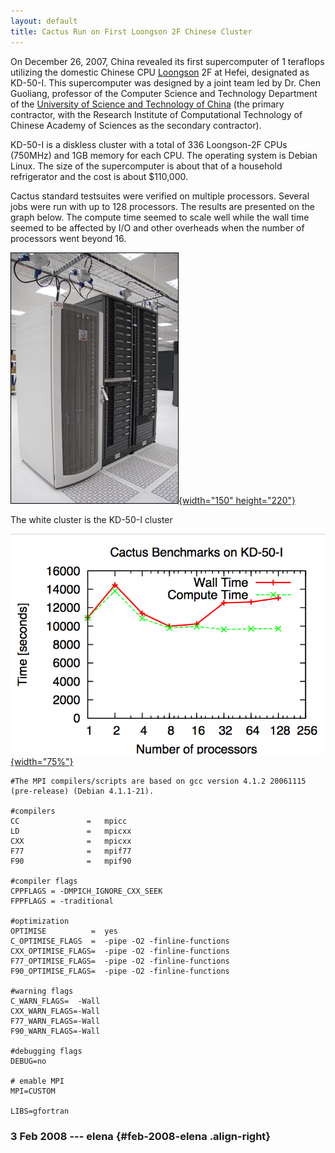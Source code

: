 ```yaml
---
layout: default
title: Cactus Run on First Loongson 2F Chinese Cluster
---
```

On December 26, 2007, China revealed its first supercomputer of 1
teraflops utilizing the domestic Chinese CPU
[Loongson](http://en.wikipedia.org/wiki/Loongson) 2F at Hefei,
designated as KD-50-I. This supercomputer was designed by a joint team
led by Dr. Chen Guoliang, professor of the Computer Science and
Technology Department of the [University of Science and Technology of
China](http://www.ustc.edu.cn/en/) (the primary contractor, with the
Research Institute of Computational Technology of Chinese Academy of
Sciences as the secondary contractor).

KD-50-I is a diskless cluster with a total of 336 Loongson-2F CPUs
(750MHz) and 1GB memory for each CPU. The operating system is Debian
Linux. The size of the supercomputer is about that of a household
refrigerator and the cost is about \$110,000.

Cactus standard testsuites were verified on multiple processors. Several
jobs were run with up to 128 processors. The results are presented on
the graph below. The compute time seemed to scale well while the wall
time seemed to be affected by I/O and other overheads when the number of
processors went beyond 16.

[![](Loongson.jpg){width="150" height="220"}](Loongson.jpg)

The white cluster is the KD-50-I cluster

[![](KD50.png){width="75%"}](KD50.png)

    #The MPI compilers/scripts are based on gcc version 4.1.2 20061115 (pre-release) (Debian 4.1.1-21).

    #compilers
    CC               =   mpicc
    LD               =   mpicxx
    CXX              =   mpicxx
    F77              =   mpif77
    F90              =   mpif90

    #compiler flags
    CPPFLAGS = -DMPICH_IGNORE_CXX_SEEK
    FPPFLAGS = -traditional

    #optimization 
    OPTIMISE          =  yes
    C_OPTIMISE_FLAGS  =  -pipe -O2 -finline-functions
    CXX_OPTIMISE_FLAGS=  -pipe -O2 -finline-functions
    F77_OPTIMISE_FLAGS=  -pipe -O2 -finline-functions
    F90_OPTIMISE_FLAGS=  -pipe -O2 -finline-functions

    #warning flags
    C_WARN_FLAGS=  -Wall
    CXX_WARN_FLAGS=-Wall
    F77_WARN_FLAGS=-Wall
    F90_WARN_FLAGS=-Wall

    #debugging flags
    DEBUG=no

    # emable MPI
    MPI=CUSTOM

    LIBS=gfortran

### 3 Feb 2008 --- elena {#feb-2008-elena .align-right}
